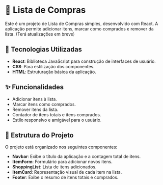 # 🛒 Lista de Compras

Este é um projeto de Lista de Compras simples, desenvolvido com React. A aplicação permite adicionar itens, marcar como comprados e remover da lista. (Terá atualizações em breve)

## 🧰 Tecnologias Utilizadas

- **React**: Biblioteca JavaScript para construção de interfaces de usuário.
- **CSS**: Para estilização dos componentes.
- **HTML**: Estruturação básica da aplicação.

## ✨ Funcionalidades

- Adicionar itens à lista.
- Marcar itens como comprados.
- Remover itens da lista.
- Contador de itens totais e itens comprados.
- Estilo responsivo e amigável para o usuário.

## 🎨 Estrutura do Projeto

O projeto está organizado nos seguintes componentes:

- **Navbar**: Exibe o título da aplicação e a contagem total de itens.
- **ItemForm**: Formulário para adicionar novos itens.
- **ShoppingList**: Lista de itens adicionados.
- **ItemCard**: Representação visual de cada item na lista.
- **Footer**: Exibe o resumo de itens totais e comprados.





